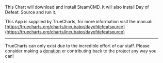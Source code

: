 This Chart will download and install SteamCMD. It will also install Day of Defeat: Source and run it.

This App is supplied by TrueCharts, for more information visit the manual: [https://truecharts.org/charts/incubator/dayofdefeatsource](https://truecharts.org/charts/incubator/dayofdefeatsource)

---

TrueCharts can only exist due to the incredible effort of our staff.
Please consider making a [donation](https://truecharts.org/about/sponsor) or contributing back to the project any way you can!
